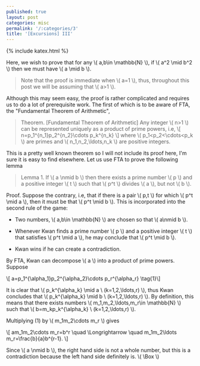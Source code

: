 ```yaml
---
published: true
layout: post
categories: misc
permalink: '/:categories/3'
title: '[Excursions] III'
---
```

{% include katex.html %}

Here, we wish to prove that for any \\( a,b\in \mathbb{N} \\), if \\( a^2 \mid b^2 \\) then we must have \\( a \mid b \\). 

> Note that the proof is immediate when \\( a=1 \\), thus, throughout this post we will be assuming that \\( a>1 \\). 

Although this may seem easy, the proof is rather complicated and requires us to do a lot of prerequisite work. The first of which is to be aware of FTA, the "Fundamental Theorem of Arithmetic",

> Theorem. [Fundamental Theorem of Arithmetic] Any integer \\( n>1 \\) can be represented uniquely as a product of prime powers, i.e,
\\[ n=p_1^{n_1}p_2^{n_2}\cdots p_k^{n_k} \\]
where \\( p_1<p_2<\cdots<p_k \\) are primes and \\( n_1,n_2,\ldots,n_k \\) are positive integers.

This is a pretty well known theorem so I will not include its proof here, I'm sure it is easy to find elsewhere. Let us use FTA to prove the following lemma

> Lemma 1. If \\( a \nmid b \\) then there exists a prime number \\( p \\) and a positive integer \\( t \\) such that \\( p^t \\) divides \\( a \\), but not \\( b \\).

Proof. Suppose the contrary, i.e, that if there is a pair \\( p,t \\) for which \\( p^t \mid a \\), then it must be that \\( p^t \mid b \\). This is incorporated into the second rule of the game:

- Two numbers, \\( a,b\in \mathbb{N} \\) are chosen so that \\( a\nmid b \\).

- Whenever Kwan finds a prime number \\( p \\) and a positive integer \\( t \\) that satisfies \\( p^t \mid a \\), he may conclude that \\( p^t \mid b \\).

- Kwan wins if he can create a contradiction.

By FTA, Kwan can decompose \\( a \\) into a product of prime powers. Suppose

\\[ a=p_1^{\alpha_1}p_2^{\alpha_2}\cdots p_r^{\alpha_r} \tag{1}\\]

It is clear that \\( p_k^{\alpha_k} \mid a \ (k=1,2,\ldots,r) \\), thus Kwan concludes that \\( p_k^{\alpha_k} \mid b \ (k=1,2,\ldots,r) \\). By definition, this means that there exists numbers \\( m_1,m_2,\ldots,m_r\in \mathbb{N} \\) such that \\( b=m_kp_k^{\alpha_k} \ (k=1,2,\ldots,r) \\). 

Multiplying (1) by \\( m_1m_2\cdots m_r \\) gives

\\[ am_1m_2\cdots m_r=b^r \quad \Longrightarrow \quad m_1m_2\ldots m_r=\frac{b}{a}b^{r-1}. \\]

Since \\( a \nmid b \\), the right hand side is not a whole number, but this is a contradiction because the left hand side definitely is. \\( \Box \\)
